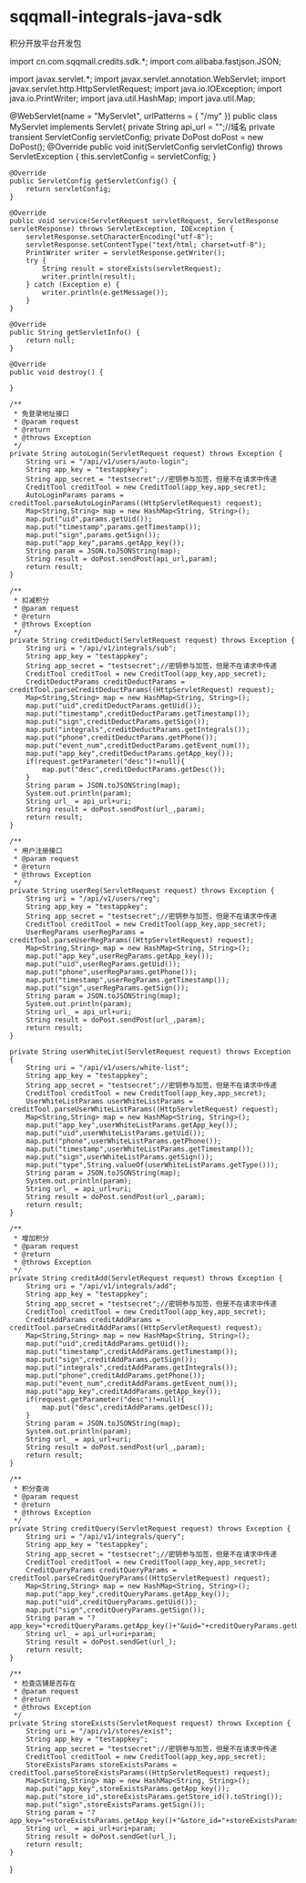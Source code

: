 # sqqmall-integrals-java-sdk
积分开放平台开发包

import cn.com.sqqmall.credits.sdk.*;
import com.alibaba.fastjson.JSON;

import javax.servlet.*;
import javax.servlet.annotation.WebServlet;
import javax.servlet.http.HttpServletRequest;
import java.io.IOException;
import java.io.PrintWriter;
import java.util.HashMap;
import java.util.Map;

@WebServlet(name = "MyServlet", urlPatterns = { "/my" })
public class MyServlet implements Servlet{
    private String api_url = "";//域名
    private transient ServletConfig servletConfig;
    private DoPost doPost = new DoPost();
    @Override
    public void init(ServletConfig servletConfig) throws ServletException {
        this.servletConfig = servletConfig;
    }

    @Override
    public ServletConfig getServletConfig() {
        return servletConfig;
    }

    @Override
    public void service(ServletRequest servletRequest, ServletResponse servletResponse) throws ServletException, IOException {
        servletResponse.setCharacterEncoding("utf-8");
        servletResponse.setContentType("text/html; charset=utf-8");
        PrintWriter writer = servletResponse.getWriter();
        try {
            String result = storeExists(servletRequest);
            writer.println(result);
        } catch (Exception e) {
            writer.println(e.getMessage());
        }
    }

    @Override
    public String getServletInfo() {
        return null;
    }

    @Override
    public void destroy() {

    }

    /**
     * 免登录地址接口
     * @param request
     * @return
     * @throws Exception
     */
    private String autoLogin(ServletRequest request) throws Exception {
        String uri = "/api/v1/users/auto-login";
        String app_key = "testappkey";
        String app_secret = "testsecret";//密钥参与加签，但是不在请求中传递
        CreditTool creditTool = new CreditTool(app_key,app_secret);
        AutoLoginParams params = creditTool.parseAutoLoginParams((HttpServletRequest) request);
        Map<String,String> map = new HashMap<String, String>();
        map.put("uid",params.getUid());
        map.put("timestamp",params.getTimestamp());
        map.put("sign",params.getSign());
        map.put("app_key",params.getApp_key());
        String param = JSON.toJSONString(map);
        String result = doPost.sendPost(api_url,param);
        return result;
    }

    /**
     * 扣减积分
     * @param request
     * @return
     * @throws Exception
     */
    private String creditDeduct(ServletRequest request) throws Exception {
        String uri = "/api/v1/integrals/sub";
        String app_key = "testappkey";
        String app_secret = "testsecret";//密钥参与加签，但是不在请求中传递
        CreditTool creditTool = new CreditTool(app_key,app_secret);
        CreditDeductParams creditDeductParams = creditTool.parseCreditDeductParams((HttpServletRequest) request);
        Map<String,String> map = new HashMap<String, String>();
        map.put("uid",creditDeductParams.getUid());
        map.put("timestamp",creditDeductParams.getTimestamp());
        map.put("sign",creditDeductParams.getSign());
        map.put("integrals",creditDeductParams.getIntegrals());
        map.put("phone",creditDeductParams.getPhone());
        map.put("event_num",creditDeductParams.getEvent_num());
        map.put("app_key",creditDeductParams.getApp_key());
        if(request.getParameter("desc")!=null){
            map.put("desc",creditDeductParams.getDesc());
        }
        String param = JSON.toJSONString(map);
        System.out.println(param);
        String url_ = api_url+uri;
        String result = doPost.sendPost(url_,param);
        return result;
    }

    /**
     * 用户注册接口
     * @param request
     * @return
     * @throws Exception
     */
    private String userReg(ServletRequest request) throws Exception {
        String uri = "/api/v1/users/reg";
        String app_key = "testappkey";
        String app_secret = "testsecret";//密钥参与加签，但是不在请求中传递
        CreditTool creditTool = new CreditTool(app_key,app_secret);
        UserRegParams userRegParams = creditTool.parseUserRegParams((HttpServletRequest) request);
        Map<String,String> map = new HashMap<String, String>();
        map.put("app_key",userRegParams.getApp_key());
        map.put("uid",userRegParams.getUid());
        map.put("phone",userRegParams.getPhone());
        map.put("timestamp",userRegParams.getTimestamp());
        map.put("sign",userRegParams.getSign());
        String param = JSON.toJSONString(map);
        System.out.println(param);
        String url_ = api_url+uri;
        String result = doPost.sendPost(url_,param);
        return result;
    }

    private String userWhiteList(ServletRequest request) throws Exception {
        String uri = "/api/v1/users/white-list";
        String app_key = "testappkey";
        String app_secret = "testsecret";//密钥参与加签，但是不在请求中传递
        CreditTool creditTool = new CreditTool(app_key,app_secret);
        UserWhiteListParams userWhiteListParams = creditTool.parseUserWhiteListParams((HttpServletRequest) request);
        Map<String,String> map = new HashMap<String, String>();
        map.put("app_key",userWhiteListParams.getApp_key());
        map.put("uid",userWhiteListParams.getUid());
        map.put("phone",userWhiteListParams.getPhone());
        map.put("timestamp",userWhiteListParams.getTimestamp());
        map.put("sign",userWhiteListParams.getSign());
        map.put("type",String.valueOf(userWhiteListParams.getType()));
        String param = JSON.toJSONString(map);
        System.out.println(param);
        String url_ = api_url+uri;
        String result = doPost.sendPost(url_,param);
        return result;
    }

    /**
     * 增加积分
     * @param request
     * @return
     * @throws Exception
     */
    private String creditAdd(ServletRequest request) throws Exception {
        String uri = "/api/v1/integrals/add";
        String app_key = "testappkey";
        String app_secret = "testsecret";//密钥参与加签，但是不在请求中传递
        CreditTool creditTool = new CreditTool(app_key,app_secret);
        CreditAddParams creditAddParams = creditTool.parseCreditAddParams((HttpServletRequest) request);
        Map<String,String> map = new HashMap<String, String>();
        map.put("uid",creditAddParams.getUid());
        map.put("timestamp",creditAddParams.getTimestamp());
        map.put("sign",creditAddParams.getSign());
        map.put("integrals",creditAddParams.getIntegrals());
        map.put("phone",creditAddParams.getPhone());
        map.put("event_num",creditAddParams.getEvent_num());
        map.put("app_key",creditAddParams.getApp_key());
        if(request.getParameter("desc")!=null){
            map.put("desc",creditAddParams.getDesc());
        }
        String param = JSON.toJSONString(map);
        System.out.println(param);
        String url_ = api_url+uri;
        String result = doPost.sendPost(url_,param);
        return result;
    }

    /**
     * 积分查询
     * @param request
     * @return
     * @throws Exception
     */
    private String creditQuery(ServletRequest request) throws Exception {
        String uri = "/api/v1/integrals/query";
        String app_key = "testappkey";
        String app_secret = "testsecret";//密钥参与加签，但是不在请求中传递
        CreditTool creditTool = new CreditTool(app_key,app_secret);
        CreditQueryParams creditQueryParams = creditTool.parseCreditQueryParams((HttpServletRequest) request);
        Map<String,String> map = new HashMap<String, String>();
        map.put("app_key",creditQueryParams.getApp_key());
        map.put("uid",creditQueryParams.getUid());
        map.put("sign",creditQueryParams.getSign());
        String param = "?app_key="+creditQueryParams.getApp_key()+"&uid="+creditQueryParams.getUid()+"&sign="+creditQueryParams.getSign();
        String url_ = api_url+uri+param;
        String result = doPost.sendGet(url_);
        return result;
    }

    /**
     * 检查店铺是否存在
     * @param request
     * @return
     * @throws Exception
     */
    private String storeExists(ServletRequest request) throws Exception {
        String uri = "/api/v1/stores/exist";
        String app_key = "testappkey";
        String app_secret = "testsecret";//密钥参与加签，但是不在请求中传递
        CreditTool creditTool = new CreditTool(app_key,app_secret);
        StoreExistsParams storeExistsParams = creditTool.parseStoreExistsParams((HttpServletRequest) request);
        Map<String,String> map = new HashMap<String, String>();
        map.put("app_key",storeExistsParams.getApp_key());
        map.put("store_id",storeExistsParams.getStore_id().toString());
        map.put("sign",storeExistsParams.getSign());
        String param = "?app_key="+storeExistsParams.getApp_key()+"&store_id="+storeExistsParams.getStore_id()+"&sign="+storeExistsParams.getSign();
        String url_ = api_url+uri+param;
        String result = doPost.sendGet(url_);
        return result;
    }
}
